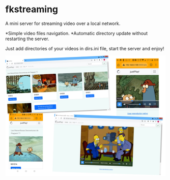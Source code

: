 # fkstreaming
A mini server for streaming video over a local network.

*Simple video files navigation.
*Automatic directory update without restarting the server.

Just add directories of your videos in dirs.ini file, start the server and enjoy!

![Image](https://raw.githubusercontent.com/hwpoison/flask-streaming/master/screenshot.jpg)
